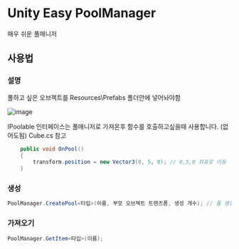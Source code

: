 # Unity Easy PoolManager
매우 쉬운 풀매니저
## 사용법
### 설명
풀하고 싶은 오브젝트를 Resources\Prefabs 폴더안에 넣어놔야함

![image](https://user-images.githubusercontent.com/64355834/126892204-972d5dc3-5b07-4d2d-b9ca-4d8c274f2f09.png)

IPoolable 인터페이스는 풀매니저로 가져온후 함수를 호출하고싶을때 사용합니다. (없어도됨) Cube.cs 참고
```c#
    public void OnPool()
    {
        transform.position = new Vector3(0, 5, 0); // 0,5,0 좌표로 이동
    }
```
### 생성
```c#
PoolManager.CreatePool<타입>(이름, 부모 오브젝트 트랜즈폼, 생성 개수); // 풀 생성
```
### 가져오기
```c#
PoolManager.GetItem<타입>(이름);
```
